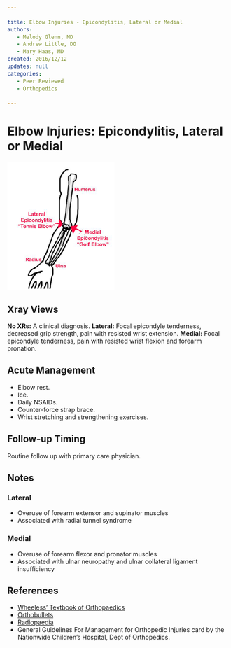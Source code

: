 ```yaml
---

title: Elbow Injuries - Epicondylitis, Lateral or Medial
authors:
   - Melody Glenn, MD
   - Andrew Little, DO
   - Mary Haas, MD
created: 2016/12/12
updates: null
categories:
   - Peer Reviewed
   - Orthopedics

---
```


# Elbow Injuries: Epicondylitis, Lateral or Medial

![](image-1.png)

## Xray Views
**No XRs:** A clinical diagnosis.
**Lateral:** Focal epicondyle tenderness, decreased grip strength, pain with resisted wrist extension.
**Medial:** Focal epicondyle tenderness, pain with resisted wrist flexion and forearm pronation.

## Acute Management
- Elbow rest.
- Ice.
- Daily NSAIDs.
- Counter-force strap brace.
- Wrist stretching and strengthening exercises.

## Follow-up Timing

Routine follow up with primary care physician.

## Notes

### Lateral
- Overuse of forearm extensor and supinator muscles
- Associated with radial tunnel syndrome

### Medial
- Overuse of forearm flexor and pronator muscles
- Associated with ulnar neuropathy and ulnar collateral ligament insufficiency

## References
- [Wheeless’ Textbook of Orthopaedics](http://Wheelessonline.com)
- [Orthobullets](http://OrthoBullets.com)
- [Radiopaedia](http://Radiopaedia.org)
- General Guidelines For Management for Orthopedic Injuries card by the Nationwide Children’s Hospital, Dept of Orthopedics.
